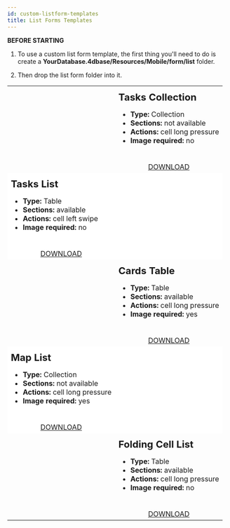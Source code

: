 ```yaml
---
id: custom-listform-templates
title: List Forms Templates
---
```


<div markdown="1" class = "tips">

**BEFORE STARTING**

1. To use a custom list form template, the first thing you'll need to do is create a **YourDatabase.4dbase/Resources/Mobile/form/list** folder.

2. Then drop the list form folder into it.

</div>

<div markdown="1" style="transform: translateX(0%);">


<div style="height: auto;">
    <table style="">
    	 	<col width="50%">
  			<col width="50%">
<!--BLOC1-->
    <tr>
    	<td style="height: auto; vertical-align: middle;text-align: center; border-color: #FFFFFF">
		<img style="max-height: 750px"src="../assets/en/template-formatters/Listform-tasks-collection.gif" alt="" />
        </td>
		<td style="height: auto; vertical-align: middle;border-color: #FFFFFF">
               <h1 style="margin-top: 10px; font-size:22px">Tasks Collection</h1>
               <ul style="font-size:16px">
  				<li><strong>Type:</strong> Collection</li>
  				<li><strong>Sections:</strong> not available</li>
          <li><strong>Actions:</strong> cell long pressure</li>
  				<li><strong>Image required:</strong> no</li></ul>

<div markdown="1" style="text-align: center; margin-top: 40px;">
<a class="button" style="width: 50%" href="../assets/en/template-formatters/ListformTasksCollection.zip">DOWNLOAD</a></div>
            </td>
        </tr>

 <!--BLOC2-->

   <tr>
   			<td style="height: auto; vertical-align: middle;border-color: #FFFFFF;background-color: #FFFFFF">
               <h1 style="margin-top: 10px; font-size:22px">Tasks List</h1>
               <ul style="font-size:16px">
  				<li><strong>Type:</strong> Table</li>
  				<li><strong>Sections:</strong> available</li>
          <li><strong>Actions:</strong> cell left swipe</li>
  				<li><strong>Image required:</strong> no</li></ul>

<div markdown="1" style="text-align: center; margin-top: 40px;">
<a class="button" style="width: 50%" href="../assets/en/template-formatters/ListformTasksList.zip">DOWNLOAD</a></div>
            </td>
    	<td style="height: auto; vertical-align: middle;text-align: center; border-color: #FFFFFF;background-color: #FFFFFF">
		<img style="max-height: 750px"src="../assets/en/template-formatters/Listform-tasks-table.gif" alt="" />
        </td>
        </tr>


  <!--BLOC3-->
  <tr>
      <td style="height: auto; vertical-align: middle;text-align: center; border-color: #FFFFFF">
    <img style="max-height: 750px"src="../assets/en/template-formatters/Listform-cards-table.gif" alt="" />
        </td>
    <td style="height: auto; vertical-align: middle;border-color: #FFFFFF">
               <h1 style="margin-top: 10px; font-size:22px">Cards Table</h1>
               <ul style="font-size:16px">
          <li><strong>Type:</strong> Table</li>
          <li><strong>Sections:</strong> available</li>
          <li><strong>Actions:</strong> cell long pressure</li>
          <li><strong>Image required:</strong> yes</li></ul>

<div markdown="1" style="text-align: center; margin-top: 40px;">
<a class="button" style="width: 50%" href="../assets/en/template-formatters/ListformCardsTable.zip">DOWNLOAD</a></div>
            </td>
        </tr>

 <!--BLOC4-->

   <tr>
        <td style="height: auto; vertical-align: middle;border-color: #FFFFFF;background-color: #FFFFFF">
               <h1 style="margin-top: 10px; font-size:22px">Map List</h1>
               <ul style="font-size:16px">
          <li><strong>Type:</strong> Collection</li>
          <li><strong>Sections:</strong> not available</li>
          <li><strong>Actions:</strong> cell long pressure</li>
          <li><strong>Image required:</strong> yes</li></ul>

<div markdown="1" style="text-align: center; margin-top: 40px;">
<a class="button" style="width: 50%" href="../assets/en/template-formatters/ListformMapList.zip">DOWNLOAD</a></div>
            </td>
      <td style="height: auto; vertical-align: middle;text-align: center; border-color: #FFFFFF;background-color: #FFFFFF">
    <img style="max-height: 750px"src="../assets/en/template-formatters/Listform-Map.gif" alt="" />
        </td>
        </tr>

  <!--BLOC5-->
  <tr>
      <td style="height: auto; vertical-align: middle;text-align: center; border-color: #FFFFFF">
    <img style="max-height: 750px"src="../assets/en/template-formatters/Listform-FoldingCell.gif" alt="" />
        </td>
    <td style="height: auto; vertical-align: middle;border-color: #FFFFFF">
               <h1 style="margin-top: 10px; font-size:22px">Folding Cell List</h1>
               <ul style="font-size:16px">
          <li><strong>Type:</strong> Table</li>
          <li><strong>Sections:</strong> available</li>
          <li><strong>Actions:</strong> cell long pressure</li>
          <li><strong>Image required:</strong> no</li></ul>

<div markdown="1" style="text-align: center; margin-top: 40px;">
<a class="button" style="width: 50%" href="../assets/en/template-formatters/ListformFoldingCellList.zip">DOWNLOAD</a></div>
            </td>
        </tr>

  </table>
</div>


